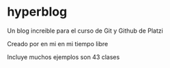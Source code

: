# hyperblog
Un blog increible para el curso de Git y Github de Platzi

Creado por en mi en mi tiempo libre

Incluye muchos ejemplos son 43 clases 